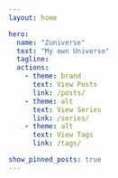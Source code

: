 ```yaml
---
layout: home

hero:
  name: "Zuniverse"
  text: "My own Universe"
  tagline:
  actions:
    - theme: brand
      text: View Posts
      link: /posts/
    - theme: alt
      text: View Series
      link: /series/
    - theme: alt
      text: View Tags
      link: /tags/

show_pinned_posts: true
---
```


